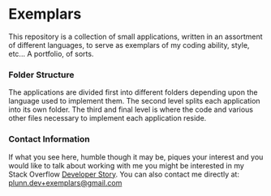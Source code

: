 # Exemplars #

This repository is a collection of small applications, written in an assortment of different languages, to serve as exemplars of my coding ability, style, etc... A portfolio, of sorts.

### Folder Structure ###

The applications are divided first into different folders depending upon the language used to implement them. The second level splits each application into its own folder. The third and final level is where the code and various other files necessary to implement each application reside.

### Contact Information ###

If what you see here, humble though it may be, piques your interest and you would like to talk about working with me you might be interested in my Stack Overflow [Developer Story](https://stackoverflow.com/story/peterlunneberg). You can also contact me directly at: [plunn.dev+exemplars@gmail.com](mailto:plunn.dev+exemplars@gmail.com)